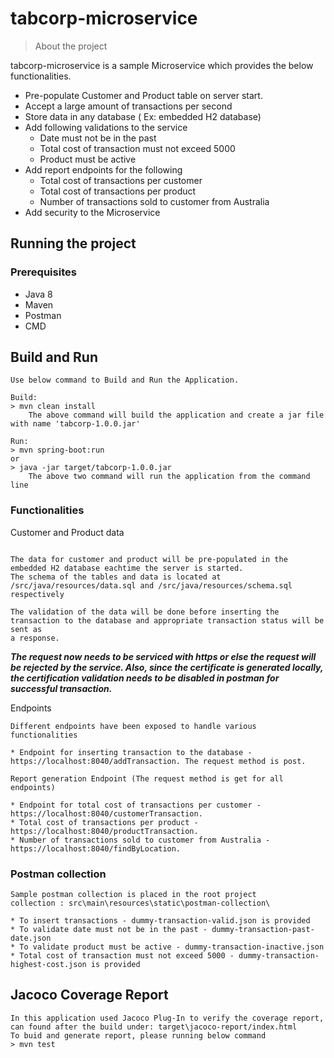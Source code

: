 # tabcorp-microservice

> About the project

tabcorp-microservice  is a sample Microservice which provides the below functionalities.

* Pre-populate Customer and Product table on server start.
* Accept a large amount of transactions per second
* Store data in any database ( Ex: embedded H2 database) 
* Add following validations to the service
    - Date must not be in the past
    - Total cost of transaction must not exceed 5000
    - Product must be active
* Add report endpoints for the following
    - Total cost of transactions per customer
    - Total cost of transactions per product
    - Number of transactions sold to customer from Australia
* Add security to the Microservice

## Running the project

### Prerequisites
* Java 8
* Maven
* Postman
* CMD

## Build and Run

```
Use below command to Build and Run the Application.

Build:
> mvn clean install
    The above command will build the application and create a jar file with name 'tabcorp-1.0.0.jar'

Run:
> mvn spring-boot:run
or
> java -jar target/tabcorp-1.0.0.jar
    The above two command will run the application from the command line

```

### Functionalities

Customer and Product data

```

The data for customer and product will be pre-populated in the embedded H2 database eachtime the server is started.
The schema of the tables and data is located at /src/java/resources/data.sql and /src/java/resources/schema.sql respectively

The validation of the data will be done before inserting the transaction to the database and appropriate transaction status will be sent as
a response.

```
***The request now needs to be serviced with https or else the request will be rejected by the service. Also, since the certificate is 
generated locally, the certification validation needs to be disabled in postman for successful transaction.***

Endpoints

```
Different endpoints have been exposed to handle various functionalities

* Endpoint for inserting transaction to the database - https://localhost:8040/addTransaction. The request method is post.

Report generation Endpoint (The request method is get for all endpoints)

* Endpoint for total cost of transactions per customer - https://localhost:8040/customerTransaction. 
* Total cost of transactions per product - https://localhost:8040/productTransaction.
* Number of transactions sold to customer from Australia - https://localhost:8040/findByLocation.
```

### Postman collection

```
Sample postman collection is placed in the root project
collection : src\main\resources\static\postman-collection\

* To insert transactions - dummy-transaction-valid.json is provided
* To validate date must not be in the past - dummy-transaction-past-date.json
* To validate product must be active - dummy-transaction-inactive.json
* Total cost of transaction must not exceed 5000 - dummy-transaction-highest-cost.json is provided
```

## Jacoco Coverage Report

```
In this application used Jacoco Plug-In to verify the coverage report, can found after the build under: target\jacoco-report/index.html
To buid and generate report, please running below command
> mvn test

```
